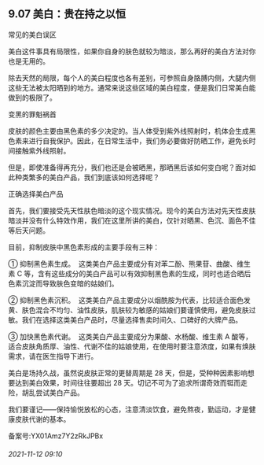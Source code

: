 ## 9.07 美白：贵在持之以恒
常见的美白误区  


美白这件事具有局限性，如果你自身的肤色就较为暗淡，那么再好的美白方法对你也是无用的。 


除去天然的局限，每个人的美白程度也各有差别，可参照自身胳膊内侧，大腿内侧这些无法被太阳晒到的地方。通常来说这些区域的美白程度，便是我们日常美白能做到的极限了。 


变黑的罪魁祸首  


皮肤的颜色主要由黑色素的多少决定的。当人体受到紫外线照射时，机体会生成黑色素来进行自我保护。因此，在日常生活中，我们务必要做好防晒工作，避免长时间接触紫外线照射。 


但是，即使准备得再充分，我们也还是会被晒黑，那晒黑后该如何变白呢？面对如此种类繁多的美白产品，我们到底该如何选择呢？ 


正确选择美白产品  


首先，我们要接受先天性肤色暗淡的这个现实情况。现今的美白方法对先天性皮肤暗淡并没有什么特效作用，我们在这里所讲的美白，仅针对晒黑、色沉、面色不佳等后天问题。 


目前，抑制皮肤中黑色素形成的主要手段有三种： 


① 抑制黑色素生成。  这类美白产品主要成分有对苯二酚、熊果苷、曲酸、维生素 C 等，含有这些成分的美白产品可以有效抑制黑色素的生成，同时也适合晒后色素沉淀而导致肤色变暗的姑娘们。 


② 抑制黑色素沉积。  这类美白产品主要成分以烟酰胺为代表，比较适合面色发黄、肤色混合不均匀、油性皮肤，肌肤较为敏感的姑娘们要谨慎使用，避免皮肤过敏。我们在选择这类美白产品时，尽量选择售卖时间久、口碑好的大牌产品。 


③ 加快黑色素代谢。  这类美白产品主要成分为果酸、水杨酸、维生素 A 酸等，适合皮肤角质厚、油性、代谢不佳的姑娘使用，在使用时要注意浓度，如果有焕肤需求，请在医生指导下进行。 


美白是场持久战，虽然说皮肤正常的更替周期是 28 天，但是，受种种因素影响想要达到美白效果，时间往往要超出 28 天。切记不可为了追求所谓奇效而铤而走险，胡乱尝试美白产品。 


我们要谨记——保持愉悦放松的心态，注意清淡饮食，避免熬夜，勤运动，才是健康皮肤代谢的基本。 


备案号:YX01Amz7Y2zRkJPBx


###### 2021-11-12 09:10
